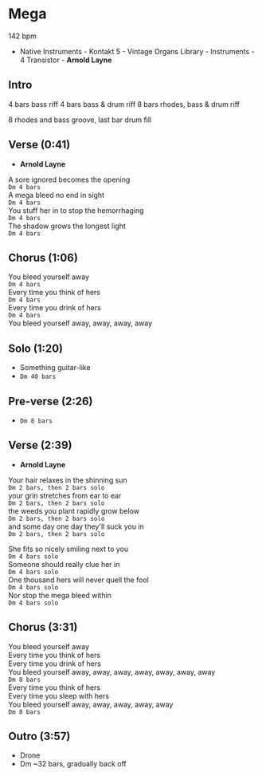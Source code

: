# Mega

142 bpm

* Native Instruments - Kontakt 5 - Vintage Organs Library - Instruments - 4 Transistor - **Arnold Layne**

## Intro

4 bars bass riff
4 bars bass & drum riff
8 bars rhodes, bass & drum riff

8 rhodes and bass groove, last bar drum fill

## Verse (0:41)

* **Arnold Layne**

A sore ignored becomes the opening  
`Dm 4 bars`  
A mega bleed no end in sight  
`Dm 4 bars`  
You stuff her in to stop the hemorrhaging  
`Dm 4 bars`  
The shadow grows the longest light  
`Dm 4 bars`  

## Chorus (1:06)

You bleed yourself away  
`Dm 4 bars`  
Every time you think of hers  
`Dm 4 bars`  
Every time you drink of hers  
`Dm 4 bars`  
You bleed yourself away, away, away, away  

## Solo (1:20)

* Something guitar-like
* `Dm 40 bars`

## Pre-verse (2:26)

* `Dm 8 bars`

## Verse (2:39)

* **Arnold Layne**

Your hair relaxes in the shinning sun  
`Dm 2 bars, then 2 bars solo`  
your grin stretches from ear to ear  
`Dm 2 bars, then 2 bars solo`  
the weeds you plant rapidly grow below  
`Dm 2 bars, then 2 bars solo`  
and some day one day they'll suck you in  
`Dm 2 bars, then 2 bars solo`  

She fits so nicely smiling next to you  
`Dm 4 bars solo`  
Someone should really clue her in  
`Dm 4 bars solo`  
One thousand hers will never quell the fool  
`Dm 4 bars solo`  
Nor stop the mega bleed within  
`Dm 4 bars solo`  

## Chorus (3:31)

You bleed yourself away  
Every time you think of hers  
Every time you drink of hers  
You bleed yourself away, away, away, away, away, away, away  
`Dm 8 bars`  
Every time you think of hers  
Every time you sleep with hers  
You bleed yourself away, away, away, away, away  
`Dm 8 bars`  

## Outro (3:57)

* Drone
* Dm ~32 bars, gradually back off
